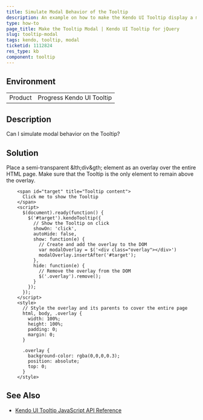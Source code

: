 ```yaml
---
title: Simulate Modal Behavior of the Tooltip
description: An example on how to make the Kendo UI Tooltip display a modal overlay over the page.
type: how-to
page_title: Make the Tooltip Modal | Kendo UI Tooltip for jQuery
slug: tooltip-modal
tags: kendo, tooltip, modal
ticketid: 1112824
res_type: kb
component: tooltip
---
```


## Environment

<table>
 <tr>
  <td>Product</td>
  <td>Progress Kendo UI Tooltip</td>
 </tr>
</table>

## Description

Can I simulate modal behavior on the Tooltip?

## Solution

Place a semi-transparent &lth;div&gth; element as an overlay over the entire HTML page. Make sure that the Tooltip is the only element to remain above the overlay.

````dojo
	<span id="target" title="Tooltip content">
	  Click me to show the Tooltip
	</span>
	<script>
	  $(document).ready(function() {
		$('#target').kendoTooltip({
		  // Show the Tooltip on click
		  showOn: 'click',
		  autoHide: false,
		  show: function(e) {
			// Create and add the overlay to the DOM
			var modalOverlay = $('<div class="overlay"></div>')
			modalOverlay.insertAfter('#target');
		  },
		  hide: function(e) {
		    // Remove the overlay from the DOM
			$('.overlay').remove();
		  }
		});
	  });
	</script>
	<style>
	  // Style the overlay and its parents to cover the entire page
	  html, body, .overlay {
		width: 100%;
		height: 100%;
		padding: 0;
		margin: 0;
	  }

	  .overlay {
		background-color: rgba(0,0,0,0.3);
		position: absolute;
		top: 0;
	  }
	</style>
````

## See Also

* [Kendo UI Tooltip JavaScript API Reference](http://docs.telerik.com/kendo-ui/api/javascript/ui/tooltip)
